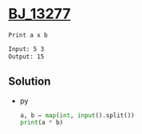 # [BJ_13277](https://acmicpc.net/problem/13277)

```en
Print a x b
```

```txt
Input: 5 3
Output: 15
```

## Solution

* py

  ```py
  a, b = map(int, input().split())
  print(a * b)
  ```
